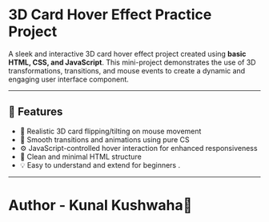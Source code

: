 # 3D Card Hover Effect Practice Project

A sleek and interactive 3D card hover effect project created using **basic HTML, CSS, and JavaScript**. This mini-project demonstrates the use of 3D transformations, transitions, and mouse events to create a dynamic and engaging user interface component.

---

## 🚀 Features

- 🎴 Realistic 3D card flipping/tilting on mouse movement
- 🎨 Smooth transitions and animations using pure CS
- ⚙️ JavaScript-controlled hover interaction for enhanced responsiveness
- 🧰 Clean and minimal HTML structure
- 💡 Easy to understand and extend for beginners
.
---

# Author - Kunal Kushwaha📜
